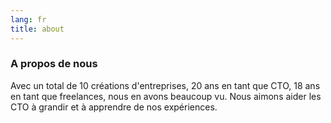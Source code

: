 ```yaml
---
lang: fr
title: about
---
```

### A propos de nous

Avec un total de 10 créations d'entreprises, 20 ans en tant que CTO, 18 ans en tant que freelances, nous en avons beaucoup vu. Nous aimons aider les CTO à grandir et à apprendre de nos expériences.
